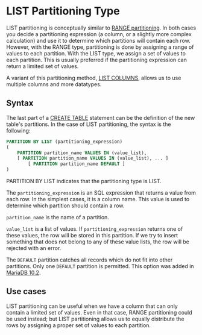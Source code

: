 # LIST Partitioning Type

LIST partitioning is conceptually similar to [RANGE partitioning](/mariadb-administration/partitioning-tables/partitioning-types/range-partitioning-type/). In both cases you decide a partitioning expression (a column, or a slightly more complex calculation) and use it to determine which partitions will contain each row. However, with the RANGE type, partitioning is done by assigning a range of values to each partition. With the LIST type, we assign a set of values to each partition. This is usually preferred if the partitioning expression can return a limited set of values.

A variant of this partitioning method, [LIST COLUMNS](/mariadb-administration/partitioning-tables/partitioning-types/range-columns-and-list-columns-partitioning-types/), allows us to use multiple columns and more datatypes.

## Syntax

The last part of a [CREATE TABLE](/sql-statements-structure/sql-statements/data-definition/create/create-table/) statement can be the definition of the new table's partitions. In the case of LIST partitioning, the syntax is the following:

```sql
PARTITION BY LIST (partitioning_expression)
(
	PARTITION partition_name VALUES IN (value_list),
	[ PARTITION partition_name VALUES IN (value_list), ... ]
        [ PARTITION partition_name DEFAULT ]
)
```

PARTITION BY LIST indicates that the partitioning type is LIST.

The `partitioning_expression` is an SQL expression that returns a value from each row. In the simplest cases, it is a column name. This value is used to determine which partition should contain a row.

`partition_name` is the name of a partition.

`value_list` is a list of values. If `partitioning_expression` returns one of these values, the row will be stored in this partition. If we try to insert something that does not belong to any of these value lists, the row will be rejected with an error.

The `DEFAULT` partition catches all records which do not fit into other partitions. Only one `DEFAULT` partition is permitted. This option was added in [MariaDB 10.2](/kb/en/what-is-mariadb-102/).

## Use cases

LIST partitioning can be useful when we have a column that can only contain a limited set of values. Even in that case, RANGE partitioning could be used instead; but LIST partitioning allows us to equally distribute the rows by assigning a proper set of values to each partition.